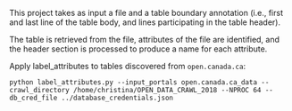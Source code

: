 This project takes as input a file and a table boundary annotation (i.e., first and last line of the table body, and
lines participating in the table header).

The table is retrieved from the file, attributes of the file are identified, and the header section is processed to
produce a name for each attribute.

Apply label_attributes to tables discovered from `open.canada.ca`:

```
python label_attributes.py --input_portals open.canada.ca_data --crawl_directory /home/christina/OPEN_DATA_CRAWL_2018 --NPROC 64 --db_cred_file ../database_credentials.json
```